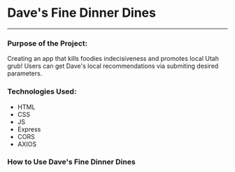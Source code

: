 # Dave's Fine Dinner Dines 
---
### Purpose of the Project: 
Creating an app that kills foodies indecisiveness and promotes local Utah grub! Users can get Dave's local recommendations via submiting desired parameters. 

### Technologies Used:
+ HTML
+ CSS
+ JS
+ Express
+ CORS
+ AXIOS

### How to Use Dave's Fine Dinner Dines 
